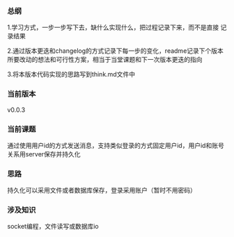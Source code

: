### 总纲

1.学习方式，一步一步写下去，缺什么实现什么，把过程记录下来，而不是直接
记录结果

2.通过版本更迭和changelog的方式记录下每一步的变化，readme记录下个版本
所要改动的想法和可行性方案，相当于当堂课题和下一次版本更迭的指向

3.将本版本代码实现的思路写到think.md文件中

### 当前版本
v0.0.3

### 当前课题

通过使用用户id的方式发送消息，支持类似登录的方式固定用户id，用户id和账号关系用server保存并持久化

### 思路

持久化可以采用文件或者数据库保存，登录采用账户（暂时不用密码）

### 涉及知识

socket编程，文件读写或数据库io